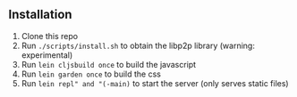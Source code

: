 ##

## Installation

1. Clone this repo
1. Run `./scripts/install.sh` to obtain the libp2p library (warning: experimental)
1. Run `lein cljsbuild once` to build the javascript
1. Run `lein garden once` to build the css
1. Run `lein repl" and "(-main)` to start the server (only serves static files)

